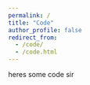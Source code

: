 ```yaml
---
permalink: /
title: "Code"
author_profile: false
redirect_from: 
  - /code/
  - /code.html
---
```

heres some code sir
